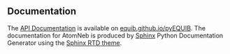 ## Documentation

The [API Documentation](https://equib.github.io/pyEQUIB/doc/) is available on [equib.github.io/pyEQUIB](https://equib.github.io/pyEQUIB/). The documentation for AtomNeb is produced by [Sphinx](https://www.sphinx-doc.org) Python Documentation Generator using the [Sphinx RTD theme](https://pypi.org/project/sphinx-rtd-theme/). 





